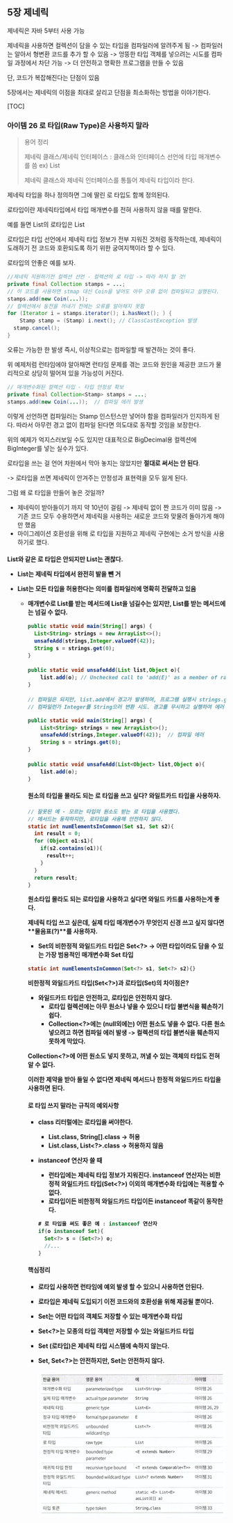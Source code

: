 ## 5장 제네릭

제네릭은 자바 5부터 사용 가능

제네릭을 사용하면 컬렉션이 담을 수 있는 타입을 컴파일러에 알려주게 됨 -> 컴파일러는 알아서 형변환 코드를 추가 할 수 있음 -> 엉뚱한 타입 객체를 넣으려는 시도를 컴파일 과정에서 차단 가능 -> 더 안전하고 명확한 프로그램을 만들 수 있음

단, 코드가 복잡해진다는 단점이 있음

5장에서는 제네릭의 이점을 최대로 살리고 단점을 최소화하는 방법을 이야기한다.

[TOC]



### 아이템 26 로 타입(Raw Type)은 사용하지 말라

> 용어 정리
>
> 제네릭 클래스/제네릭 인터페이스 : 클래스와 인터페이스 선언에 타입 매개변수를 씀  ex) List<E>
>
> 제네릭 클래스와 제네릭 인터페이스를 통틀어 제네릭 타입이라 한다.

제네릭 타입을 하나 정의하면 그에 딸린 로 타입도 함께 정의된다.

로타입이란 제네릭타입에서 타입 매개변수를 전혀 사용하지 않을 때를 말한다.

예를 들면 List<E>의 로타입은 List

로타입은 타입 선언에서 제네릭 타입 정보가 전부 지워진 것처럼 동작하는데, 제네릭이 도래하기 전 코드와 호환되도록 하기 위한 궁여지책이라 할 수 있다.



로타입의 안좋은 예를 보자.

```java
//제네릭 지원하기전 컬렉션 선언 - 컬렉션의 로 타입 -> 따라 하지 말 것!
private final Collection stamps = ...;
// 이 코드를 사용하면 stmap 대신 Coin을 넣어도 아무 오류 없이 컴파일되고 실행된다.  -> unchecked call 경고 나타남
stamps.add(new Coin(...)); 
// 컬렉션에서 동전을 꺼내기 전에는 오류를 알아채지 못함
for (Iterator i = stamps.iterator(); i.hasNext(); ) {
	Stamp stamp = (Stamp) i.next(); // ClassCastException 발생
  stamp.cancel();
}
```

오류는 가능한 한 발생 즉시, 이상적으로는 컴파일할 때 발견하는 것이 좋다. 

위 예제처럼 런타임에야 알아채면 런타임 문제를 겪는 코드와 원인을 제공한 코드가 물리적으로 상당히 떨어져 있을 가능성이 커진다.

```java
// 매개변수화된 컬렉션 타입 - 타입 안정성 확보
private final Collection<Stamp> stamps = ...;
stamps.add(new Coin(...));  // 컴파일 에러 발생
```

이렇게 선언하면 컴파일러는 Stamp 인스턴스만 넣어야 함을 컴파일러가 인지하게 된다. 따라서 아무런 경고 없이 컴파일 된다면 의도대로 동작할 것임을 보장한다.

위의 예제가 억지스러보일 수도 있지만 대표적으로 BigDecimal용 컬렉션에 BigInteger를 넣는 실수가 있다.



로타입을 쓰는 걸 언어 차원에서 막아 놓지는 않았지만 **절대로 써서는 안 된다**.

-> 로타입을 쓰면 제네릭이 안겨주는 안정성과 표현력을 모두 잃게 된다.

그럼 왜 로 타입을 만들어 놓은 것일까? 

- 제네릭이 받아들이기 까지 약 10년이 걸림 -> 제네릭 없이 짠 코드가 이미 많음 -> 기존 코드 모두 수용하면서 제네릭을 사용하는 새로운 코드와 맞물려 돌아가게 해야만 했음
- 마이그레이션 호환성을 위해 로 타입을 지원하고 제네릭 구현에는 소거 방식을 사용하기로 했다.



#### List와 같은 로 타입은 안되지만 **List<Object>는 괜찮다.**

- List는 제네릭 타입에서 완전히 발을 뺀 거

- List<Object>는 모든 타입을 허용한다는 의미를 컴파일러에 명확히 전달하고 있음

  - 매개변수로 List를 받는 메서드에 List<String>을 넘길수는 있지만, List<Object>를 받는 메서드에는 넘길 수 없다.

    ```java
    public static void main(String[] args) {
      List<String> strings = new ArrayList<>();
      unsafeAdd(strings,Integer.valueOf(42));
      String s = strings.get(0); 
    }
    
    public static void unsafeAdd(List list,Object o){
    	list.add(o); // Unchecked call to 'add(E)' as a member of raw type 'java.util.List' 
    }
    
    // 컴파일은 되지만, list.add에서 경고가 발생하며, 프로그램 실행시 strings.get(0)의 결과를 형변환하려 할 때 ClassCastException 던진다.
    // 컴파일런가 Integer를 String으러 변환 시도. 경고를 무시하고 실행하여 에러 발생 한것.
    ```

    ```java
    public static void main(String[] args) {
    	List<String> strings = new ArrayList<>();
    	unsafeAdd(strings,Integer.valueOf(42));  // 컴파일 에러
    	String s = strings.get(0);
    }
    
    public static void unsafeAdd(List<Object> list,Object o){
    	list.add(o);
    }
    ```



#### 원소의 타입을 몰라도 되는 로 타입을 쓰고 싶다?  **와일트카드 타입을 사용하자.**

```java
// 잘못된 예 - 모르는 타입의 원소도 받는 로 타입을 사용했다.
// 메서드는 동작하지만, 로타입을 사용해 안전하지 않다.
static int numElementsInCommon(Set s1, Set s2){
  int result = 0;
  for (Object o1:s1){
    if(s2.contains(o1)){
      result++;
    }
  }
  return result;
}
```

원소타입 몰라도 되는 로타입을 사용하고 싶다면 와일드 카드를 사용하는게 좋다.

제네릭 타입 쓰고 싶은데, 실제 타입 매개변수가 무엇인지 신경 쓰고 싶지 않다면 **물음표(?)**를 사용하자.

- Set<E>의 비한정적 와일드카드 타입은 Set<?>  -> 어떤 타입이라도 담을 수 있는 가장 범용적인 매개변수화 Set 타입

```java
static int numElementsInCommon(Set<?> s1, Set<?> s2){}
```

비한정적 와일드카드 타입(Set<?>)과 로타입(Set)의 차이점은?

- 와일드카드 타입은 안전하고, 로타입은 안전하지 않다.
  - 로타입 컬렉션에는 아무 원소나 넣을 수 있으니 타입 불변식을 훼손하기 쉽다.
  - Collection<?>에는 (null외에는) 어떤 원소도 넣을 수 없다. 다른 원소 넣으려고 하면 컴파일 에러 발생 -> 컬렉션의 타입 불변식을 훼손하지 못하게 막았다.



Collection<?>에 어떤 원소도 넣지 못하고, 꺼낼 수 있는 객체의 타입도 전혀 알 수 없다. 

이러한 제약을 받아 들일 수 없다면 **제네릭 메서드**나 **한정적 와일드카드 타입**을 사용하면 된다.



#### 로 타입 쓰지 말라는 규칙의 예외사항

- class 리터럴에는 로타입을 써야한다.

  - List.class, String[].class -> 허용
  - List<String>.class, List<?>.class -> 허용하지 않음

- instanceof 연산자 쓸 때

  - 런타입에는 제네릭 타입 정보가 지워진다. instanceof 연산자는 비한정적 와일드카드 타입(Set<?>) 이외의 매개변수화 타입에는 적용할 수 없다.
  - 로타입이든 비한정적 와일드카드 타입이든 instanceof 똑같이 동작한다.

  ```java
  # 로 타입을 써도 좋은 예 : instanceof 연산자
  if(o instanceof Set){
  	Set<?> s = (Set<?>) o;
  	//...
  }
  ```

  

#### 핵심정리

- 로타입 사용하면 런타임에 예외 발생 할 수 있으니 사용하면 안된다.

- 로타입은 제네릭 도입되기 이전 코드와의 호환성을 위해 제공될 뿐이다.

- Set<Object>는 어떤 타입의 객체도 저장할 수 있는 매개변수화 타입

- Set<?>는 모종의 타입 객체만 저장할 수 있는 와일드카드 타입

- Set (로타입)은 제네릭 타입 시스템에 속하지 않는다.

- Set<Object>, Set<?>는 안전하지만, Set는 안전하지 않다.



![image-20210112210303624](./images/image-20210112210303624.png)

